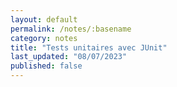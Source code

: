 ```yaml
---
layout: default
permalink: /notes/:basename
category: notes
title: "Tests unitaires avec JUnit"
last_updated: "08/07/2023"
published: false
---
```


